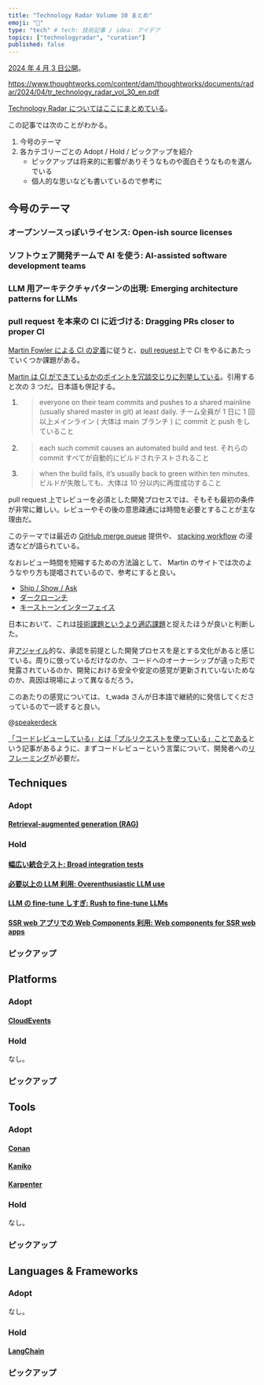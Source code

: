 ```yaml
---
title: "Technology Radar Volume 30 まとめ"
emoji: "📘"
type: "tech" # tech: 技術記事 / idea: アイデア
topics: ["technologyradar", "curation"]
published: false
---
```


[2024 年 4 月 3 日公開](https://www.thoughtworks.com/about-us/news/2024/thoughtworks-tech-radar-30th-edition-team-ai)。

https://www.thoughtworks.com/content/dam/thoughtworks/documents/radar/2024/04/tr_technology_radar_vol_30_en.pdf

[Technology Radar についてはここにまとめている](https://zenn.dev/januswel/articles/d3b2c23bcbcd6f)。

この記事では次のことがわかる。

1. 今号のテーマ
2. 各カテゴリーごとの Adopt / Hold / ピックアップを紹介
   - ピックアップは将来的に影響がありそうなものや面白そうなものを選んでいる
   - 個人的な思いなども書いているので参考に

## 今号のテーマ

### オープンソースっぽいライセンス: Open-ish source licenses

### ソフトウェア開発チームで AI を使う: AI-assisted software development teams

### LLM 用アーキテクチャパターンの出現: Emerging architecture patterns for LLMs

### pull request を本来の CI に近づける: Dragging PRs closer to proper CI

[Martin Fowler による CI の定義](https://martinfowler.com/articles/continuousIntegration.html)に従うと、[pull request](https://docs.github.com/ja/pull-requests/collaborating-with-pull-requests/proposing-changes-to-your-work-with-pull-requests/creating-a-pull-request)上で CI をやるにあたっていくつか課題がある。

[Martin は CI ができているかのポイントを冗談交じりに列挙している](https://martinfowler.com/bliki/ContinuousIntegrationCertification.html)。引用すると次の 3 つだ。日本語も併記する。

1. > everyone on their team commits and pushes to a shared mainline (usually shared master in git) at least daily.
   > チーム全員が 1 日に 1 回以上メインライン ( 大体は main ブランチ ) に commit と push をしていること
2. > each such commit causes an automated build and test.
   > それらの commit すべてが自動的にビルドされテストされること
3. > when the build fails, it’s usually back to green within ten minutes.
   > ビルドが失敗しても、大体は 10 分以内に再度成功すること

pull request 上でレビューを必須とした開発プロセスでは、そもそも最初の条件が非常に難しい。レビューやその後の意思疎通には時間を必要とすることが主な理由だ。

このテーマでは最近の [GitHub merge queue](https://github.blog/2023-07-12-github-merge-queue-is-generally-available/) 提供や、 [stacking workflow](https://stacking.dev/) の浸透などが語られている。

なおレビュー時間を短縮するための方法論として、 Martin のサイトでは次のようなやり方も提唱されているので、参考にすると良い。

- [Ship / Show / Ask](https://martinfowler.com/articles/ship-show-ask.html)
- [ダークローンチ](https://martinfowler.com/bliki/DarkLaunching.html)
- [キーストーンインターフェイス](https://martinfowler.com/bliki/KeystoneInterface.html)

日本において、これは[技術課題というより適応課題](https://postgraduateeducation.hms.harvard.edu/trends-medicine/adaptive-leadership-making-progress-intractable-challenges)と捉えたほうが良いと判断した。

非[アジャイル](https://agilemanifesto.org/iso/ja/manifesto.html)的な、承認を前提とした開発プロセスを是とする文化があると感じている。周りに倣っているだけなのか、コードへのオーナーシップが違った形で発露されているのか、開発における安全や安定の感覚が更新されていないためなのか、真因は現場によって異なるだろう。

このあたりの感覚については、 t_wada さんが日本語で継続的に発信してくださっているので一読すると良い。

@[speakerdeck](f13e741b72bc4b8a9110bfc7172669fe)

[「コードレビューしている」とは「プルリクエストを使っている」ことである](https://www.thoughtworks.com/radar/techniques/peer-review-equals-pull-request)という記事があるように、まずコードレビューという言葉について、開発者への[リフレーミング](https://en.wikipedia.org/wiki/Cognitive_reframing)が必要だ。

## Techniques

### Adopt

#### [Retrieval-augmented generation (RAG)](https://www.thoughtworks.com/radar/techniques/retrieval-augmented-generation-rag)

### Hold

#### [幅広い統合テスト: Broad integration tests](https://www.thoughtworks.com/radar/techniques/broad-integration-tests)

#### [必要以上の LLM 利用: Overenthusiastic LLM use](https://www.thoughtworks.com/radar/techniques/overenthusiastic-llm-use)

#### [LLM の fine-tune しすぎ: Rush to fine-tune LLMs](https://www.thoughtworks.com/radar/techniques/rush-to-fine-tune-llms)

#### [SSR web アプリでの Web Components 利用: Web components for SSR web apps](https://www.thoughtworks.com/radar/techniques/web-components-for-ssr-web-apps)

### ピックアップ

## Platforms

### Adopt

#### [CloudEvents](https://www.thoughtworks.com/radar/platforms/cloudevents)

### Hold

なし。

### ピックアップ

## Tools

### Adopt

#### [Conan](https://www.thoughtworks.com/radar/tools/conan)

#### [Kaniko](https://www.thoughtworks.com/radar/tools/kaniko)

#### [Karpenter](https://www.thoughtworks.com/radar/tools/karpenter)

### Hold

なし。

### ピックアップ

## Languages & Frameworks

### Adopt

なし。

### Hold

#### [LangChain](https://www.thoughtworks.com/radar/languages-and-frameworks/langchain)

### ピックアップ
